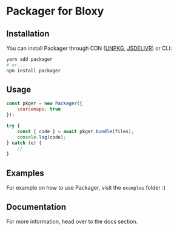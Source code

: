 # Packager for Bloxy

## Installation

You can install Packager through CDN ([UNPKG](https://unpkg.com/packager), [JSDELIVR](https://cdn.jsdelivr.net/npm/packager)) or CLI:

```bash
yarn add packager
# or...
npm install packager
```

## Usage

```js
const pkger = new Packager({
    sourcemaps: true
});

try {
    const { code } = await pkger.bundle(files);
    console.log(code);
} catch (e) {
    //
}
```

## Examples

For example on how to use Packager, visit the `examples` folder :)

## Documentation

For more information, head over to the docs section.
